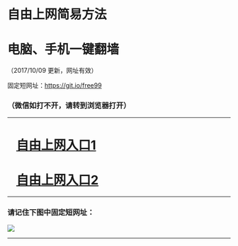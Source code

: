 ﻿# 自由上网简易方法

# 电脑、手机一键翻墙

（2017/10/09 更新，网址有效）

固定短网址：https://git.io/free99

### （微信如打不开，请转到浏览器打开）


***





# &nbsp;&nbsp; <a href="http://ft1516321775.fwq-tz-1001.info/fwqtz01.html?t=100900123087 " target="_blank">自由上网入口1</a>
# &nbsp;&nbsp; <a href="http://ft2914222471.fwq-tz-1002.info/fwqtz02.html?t=100900123479 " target="_blank">自由上网入口2</a>
***

### 请记住下图中固定短网址：

<img src="https://s3-us-west-2.amazonaws.com/fwq-1001/yjfq-20170905okok.png" /> 


***

